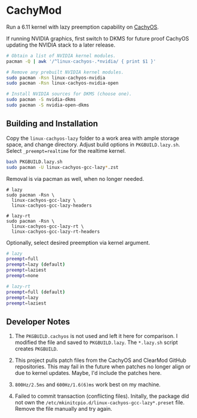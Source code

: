 # CachyMod

Run a 6.11 kernel with lazy preemption capability on [CachyOS](https://cachyos.org/).

If running NVIDIA graphics, first switch to DKMS for future proof CachyOS
updating the NVIDIA stack to a later release.

```bash
# Obtain a list of NVIDIA kernel modules.
pacman -Q | awk '/^linux-cachyos-.*nvidia/ { print $1 }'

# Remove any prebuilt NVIDIA kernel modules.
sudo pacman -Rsn linux-cachyos-nvidia
sudo pacman -Rsn linux-cachyos-nvidia-open

# Install NVIDIA sources for DKMS (choose one).
sudo pacman -S nvidia-dkms
sudo pacman -S nvidia-open-dkms
```

## Building and Installation

Copy the `linux-cachyos-lazy` folder to a work area with ample storage space,
and change directory. Adjust build options in `PKGBUILD.lazy.sh`.
Select `_preempt=realtime` for the realtime kernel.

```bash
bash PKGBUILD.lazy.sh
sudo pacman -U linux-cachyos-gcc-lazy*.zst
```

Removal is via pacman as well, when no longer needed.

```text
# lazy
sudo pacman -Rsn \
  linux-cachyos-gcc-lazy \
  linux-cachyos-gcc-lazy-headers

# lazy-rt
sudo pacman -Rsn \
  linux-cachyos-gcc-lazy-rt \
  linux-cachyos-gcc-lazy-rt-headers
```

Optionally, select desired preemption via kernel argument.

```bash
# lazy
preempt=full
preempt=lazy (default)
preempt=laziest
preempt=none

# lazy-rt
preempt=full (default)
preempt=lazy
preempt=laziest
```

## Developer Notes

1. The `PKGBUILD.cachyos` is not used and left it here for comparison.
   I modified the file and saved to `PKGBUILD.lazy`. The `*.lazy.sh`
   script creates `PKGBUILD`.

2. This project pulls patch files from the CachyOS and ClearMod GitHub
   repositories. This may fail in the future when patches no longer align
   or due to kernel updates. Maybe, I'd include the patches here.

3. `800Hz/2.5ms` and `600Hz/1.6(6)ms` work best on my machine.

4. Failed to commit transaction (conflicting files). Initally, the package
   did not own the `/etc/mkinitcpio.d/linux-cachyos-gcc-lazy*.preset` file.
   Remove the file manually and try again.

